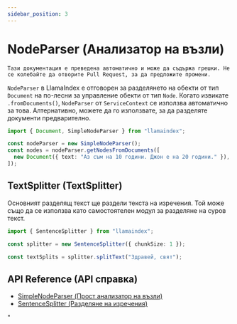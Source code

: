 ```yaml
---
sidebar_position: 3
---
```


# NodeParser (Анализатор на възли)

`Тази документация е преведена автоматично и може да съдържа грешки. Не се колебайте да отворите Pull Request, за да предложите промени.`

`NodeParser` в LlamaIndex е отговорен за разделянето на обекти от тип `Document` на по-лесни за управление обекти от тип `Node`. Когато извикате `.fromDocuments()`, `NodeParser` от `ServiceContext` се използва автоматично за това. Алтернативно, можете да го използвате, за да разделяте документи предварително.

```typescript
import { Document, SimpleNodeParser } from "llamaindex";

const nodeParser = new SimpleNodeParser();
const nodes = nodeParser.getNodesFromDocuments([
  new Document({ text: "Аз съм на 10 години. Джон е на 20 години." }),
]);
```

## TextSplitter (TextSplitter)

Основният разделящ текст ще раздели текста на изречения. Той може също да се използва като самостоятелен модул за разделяне на суров текст.

```typescript
import { SentenceSplitter } from "llamaindex";

const splitter = new SentenceSplitter({ chunkSize: 1 });

const textSplits = splitter.splitText("Здравей, свят");
```

## API Reference (API справка)

- [SimpleNodeParser (Прост анализатор на възли)](../../api/classes/SimpleNodeParser.md)
- [SentenceSplitter (Разделяне на изречения)](../../api/classes/SentenceSplitter.md)

"
